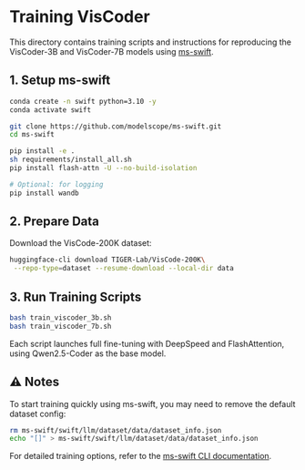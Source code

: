 # Training VisCoder

This directory contains training scripts and instructions for reproducing the VisCoder-3B and VisCoder-7B models using [ms-swift](https://github.com/modelscope/ms-swift).

## 1. Setup ms-swift

```bash
conda create -n swift python=3.10 -y
conda activate swift

git clone https://github.com/modelscope/ms-swift.git
cd ms-swift

pip install -e .
sh requirements/install_all.sh
pip install flash-attn -U --no-build-isolation

# Optional: for logging
pip install wandb
```

## 2. Prepare Data
Download the VisCode-200K dataset:

```bash
huggingface-cli download TIGER-Lab/VisCode-200K\
 --repo-type=dataset --resume-download --local-dir data
```

## 3. Run Training Scripts

```bash
bash train_viscoder_3b.sh
bash train_viscoder_7b.sh
```
Each script launches full fine-tuning with DeepSpeed and FlashAttention, using Qwen2.5-Coder as the base model.

## ⚠️ Notes
To start training quickly using ms-swift, you may need to remove the default dataset config:

```bash
rm ms-swift/swift/llm/dataset/data/dataset_info.json
echo "[]" > ms-swift/swift/llm/dataset/data/dataset_info.json
```
For detailed training options, refer to the [ms-swift CLI documentation](https://swift.readthedocs.io/en/latest/Instruction/Command-line-parameters.html).

